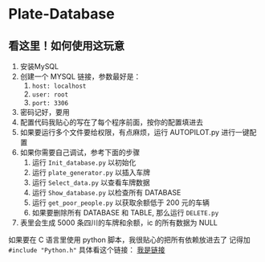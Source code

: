 # Plate-Database

## 看这里！如何使用这玩意
1. 安装MySQL
2. 创建一个 MYSQL 链接，参数最好是：
   1. `host: localhost`
   2. `user: root `
   3. `port: 3306`
3. 密码记好，要用
4. 配置代码我贴心的写在了每个程序前面，按你的配置填进去
5. 如果要运行多个文件要给权限，有点麻烦，运行 AUTOPILOT.py 进行一键配置
6. 如果你需要自己调试，参考下面的步骤
   1. 运行 `Init_database.py` 以初始化
   2. 运行 `plate_generator.py` 以插入车牌
   3. 运行 `Select_data.py` 以查看车牌数据
   4. 运行 `Show_database.py` 以检查所有 DATABASE
   5. 运行 `get_poor_people.py` 以获取余额低于 200 元的车辆
   6. 如果要删除所有 DATABASE 和 TABLE, 那么运行 `DELETE.py`
7.  表里会生成 5000 条四川的车牌和余额，ic 的所有数据为 NULL


如果要在 C 语言里使用 python 脚本，我很贴心的把所有依赖放进去了
记得加 `#include "Python.h"`
具体看这个链接：
[我是链接](https://blog.csdn.net/zhangdell/article/details/121661409?ops_request_misc=&request_id=&biz_id=102&utm_term=在%20c%20里调用python&utm_medium=distribute.pc_search_result.none-task-blog-2~all~sobaiduweb~default-0-121661409.142^v50^control,201^v3^control_2&spm=1018.2226.3001.4449)
